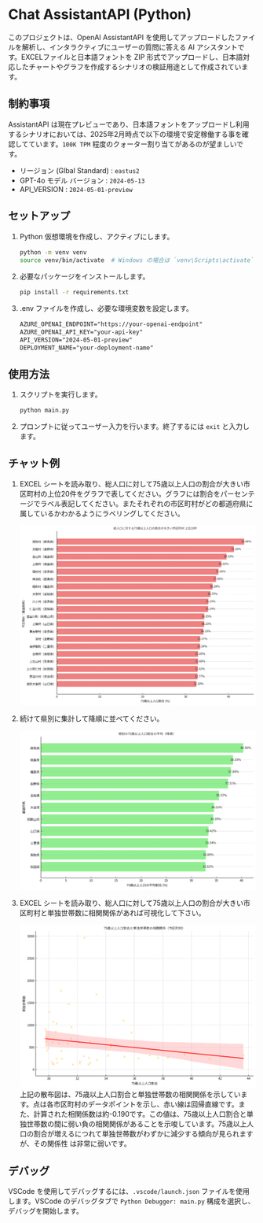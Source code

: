 # Chat AssistantAPI (Python)

このプロジェクトは、OpenAI AssistantAPI を使用してアップロードしたファイルを解析し、インタラクティブにユーザーの質問に答える AI アシスタントです。EXCELファイルと日本語フォントを ZIP 形式でアップロードし、日本語対応したチャートやグラフを作成するシナリオの検証用途として作成されています。

## 制約事項

AssistantAPI は現在プレビューであり、日本語フォントをアップロードし利用するシナリオにおいては、2025年2月時点で以下の環境で安定稼働する事を確認してています。`100K TPM` 程度のクォーター割り当てがあるのが望ましいです。

- リージョン (Glbal Standard) : `eastus2`
- GPT-4o モデル バージョン : `2024-05-13`
- API_VERSION : `2024-05-01-preview`

## セットアップ

1. Python 仮想環境を作成し、アクティブにします。

    ```sh
    python -m venv venv
    source venv/bin/activate  # Windows の場合は `venv\Scripts\activate`
    ```

2. 必要なパッケージをインストールします。

    ```sh
    pip install -r requirements.txt
    ```

3. .env ファイルを作成し、必要な環境変数を設定します。

    ```plaintext
    AZURE_OPENAI_ENDPOINT="https://your-openai-endpoint"
    AZURE_OPENAI_API_KEY="your-api-key"
    API_VERSION="2024-05-01-preview"
    DEPLOYMENT_NAME="your-deployment-name"
    ```

## 使用方法

1. スクリプトを実行します。

    ```sh
    python main.py
    ```

2. プロンプトに従ってユーザー入力を行います。終了するには `exit` と入力します。

## チャット例

1. EXCEL シートを読み取り、総人口に対して75歳以上人口の割合が大きい市区町村の上位20件をグラフで表してください。グラフには割合をパーセンテージでラベル表記してください。またそれぞれの市区町村がどの都道府県に属しているかわかるようにラベリングしてください。

    ![75歳以上人口の割合が大きい市区町村](./output_images/assistant-75歳以上人口の割合が大きい市区町村.png)

2. 続けて県別に集計して降順に並べてください。

    ![県別に集計](./output_images/assistant-続けて県別に集計して降順に.png)

3. EXCEL シートを読み取り、総人口に対して75歳以上人口の割合が大きい市区町村と単独世帯数に相関関係があれば可視化して下さい。

    ![75歳以上人口割合と単独世帯数の相関関係](./output_images/assistant-75歳以上人口割合と単独世帯数の相関関係.png)上記の散布図は、75歳以上人口割合と単独世帯数の相関関係を示しています。点は各市区町村のデータポイントを示し、赤い線は回帰直線です。また、計算された相関係数は約-0.190です。この値は、75歳以上人口割合と単独世帯数の間に弱い負の相関関係があることを示唆しています。75歳以上人口の割合が増えるにつれて単独世帯数がわずかに減少する傾向が見られますが、その関係性 は非常に弱いです。

## デバッグ

VSCode を使用してデバッグするには、`.vscode/launch.json` ファイルを使用します。VSCode のデバッグタブで `Python Debugger: main.py` 構成を選択し、デバッグを開始します。